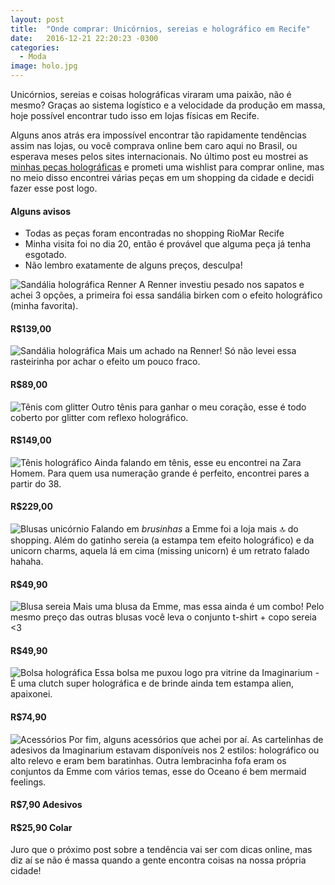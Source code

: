 ```yaml
---
layout: post
title:  "Onde comprar: Unicórnios, sereias e holográfico em Recife"
date:   2016-12-21 22:20:23 -0300
categories:
  - Moda
image: holo.jpg
---
```


Unicórnios, sereias e coisas holográficas viraram uma paixão, não é mesmo? Graças ao sistema logístico e a velocidade da produção em massa, hoje  possível encontrar tudo isso em lojas físicas em Recife.

Alguns anos atrás era impossível encontrar tão rapidamente tendências assim nas lojas, ou você comprava online bem caro aqui no Brasil, ou esperava meses pelos sites internacionais. No último post eu mostrei as [minhas peças holográficas](http://dudseofusca.com/holografico/) e prometi uma wishlist para comprar online, mas no meio disso encontrei várias peças em um shopping da cidade e decidi fazer esse post logo.

#### Alguns avisos  

- Todas as peças foram encontradas no shopping RioMar Recife  
- Minha visita foi no dia 20, então é provável que alguma peça já tenha esgotado.  
- Não lembro exatamente de alguns preços, desculpa!


![Sandália holográfica Renner](/assets/images/posts/dicasholorecife1.jpg)
A Renner investiu pesado nos sapatos e achei 3 opções, a primeira foi essa sandália birken com o efeito holográfico (minha favorita).  
#### R$139,00

![Sandália holográfica](/assets/images/posts/dicasholorecife2.jpg)
Mais um achado na Renner! Só não levei essa rasteirinha por achar o efeito um pouco fraco.  
#### R$89,00

![Tênis com glitter](/assets/images/posts/dicasholorecife8.jpg)
Outro tênis para ganhar o meu coração, esse é todo coberto por glitter com reflexo holográfico.  
#### R$149,00

![Tênis holográfico](/assets/images/posts/dicasholorecife7.jpg)
Ainda falando em tênis, esse eu encontrei na Zara Homem. Para quem usa numeração grande é perfeito, encontrei pares a partir do 38.  
#### R$229,00

![Blusas unicórnio](/assets/images/posts/dicasholorecife4.jpg)
Falando em *brusinhas* a Emme foi a loja mais 🔝 do shopping. Além do gatinho sereia (a estampa tem efeito holográfico) e da unicorn charms, aquela lá em cima (missing unicorn) é um retrato falado hahaha.  
#### R$49,90

![Blusa sereia](/assets/images/posts/dicasholorecife.jpg)
Mais uma blusa da Emme, mas essa ainda é um combo! Pelo mesmo preço das outras blusas você leva o conjunto t-shirt + copo sereia <3  
#### R$49,90

![Bolsa holográfica](/assets/images/posts/dicasholorecife6.jpg)
Essa bolsa me puxou logo pra vitrine da Imaginarium *-* É uma clutch super holográfica e de brinde ainda tem estampa alien, apaixonei.
#### R$74,90

![Acessórios](/assets/images/posts/dicasholorecife9.jpg)
Por fim, alguns acessórios que achei por aí. As cartelinhas de adesivos da Imaginarium estavam disponíveis nos 2 estilos: holográfico ou alto relevo e eram bem baratinhas. Outra lembracinha fofa eram os conjuntos da Emme com vários temas, esse do Oceano é bem mermaid feelings.  
#### R$7,90 Adesivos  
#### R$25,90 Colar

Juro que o próximo post sobre a tendência vai ser com dicas online, mas diz aí se não é massa quando a gente encontra coisas na nossa própria cidade!
